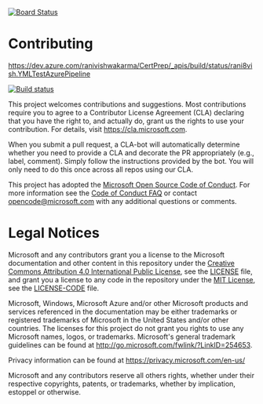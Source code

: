 [![Board Status](https://dev.azure.com/ranivishwakarma/5ce95e0d-9cd0-42ed-8b18-894f26012919/4687ca47-cc49-43ad-a433-0795c28d30b0/_apis/work/boardbadge/c80ec517-75e0-4f15-aef4-39f4b5520c8e)](https://dev.azure.com/ranivishwakarma/5ce95e0d-9cd0-42ed-8b18-894f26012919/_boards/board/t/4687ca47-cc49-43ad-a433-0795c28d30b0/Microsoft.RequirementCategory)

# Contributing
https://dev.azure.com/ranivishwakarma/CertPrep/_apis/build/status/rani8vish.YMLTestAzurePipeline

[![Build status](https://dev.azure.com/ranivishwakarma/CertPrep/_apis/build/status/rani8vish.YMLTestAzurePipeline)](https://dev.azure.com/ranivishwakarma/CertPrep/_build/latest?definitionId=24)

This project welcomes contributions and suggestions.  Most contributions require you to agree to a
Contributor License Agreement (CLA) declaring that you have the right to, and actually do, grant us
the rights to use your contribution. For details, visit https://cla.microsoft.com.

When you submit a pull request, a CLA-bot will automatically determine whether you need to provide
a CLA and decorate the PR appropriately (e.g., label, comment). Simply follow the instructions
provided by the bot. You will only need to do this once across all repos using our CLA.

This project has adopted the [Microsoft Open Source Code of Conduct](https://opensource.microsoft.com/codeofconduct/).
For more information see the [Code of Conduct FAQ](https://opensource.microsoft.com/codeofconduct/faq/) or
contact [opencode@microsoft.com](mailto:opencode@microsoft.com) with any additional questions or comments.

# Legal Notices

Microsoft and any contributors grant you a license to the Microsoft documentation and other content
in this repository under the [Creative Commons Attribution 4.0 International Public License](https://creativecommons.org/licenses/by/4.0/legalcode),
see the [LICENSE](LICENSE) file, and grant you a license to any code in the repository under the [MIT License](https://opensource.org/licenses/MIT), see the
[LICENSE-CODE](LICENSE-CODE) file.

Microsoft, Windows, Microsoft Azure and/or other Microsoft products and services referenced in the documentation
may be either trademarks or registered trademarks of Microsoft in the United States and/or other countries.
The licenses for this project do not grant you rights to use any Microsoft names, logos, or trademarks.
Microsoft's general trademark guidelines can be found at http://go.microsoft.com/fwlink/?LinkID=254653.

Privacy information can be found at https://privacy.microsoft.com/en-us/

Microsoft and any contributors reserve all others rights, whether under their respective copyrights, patents,
or trademarks, whether by implication, estoppel or otherwise.
